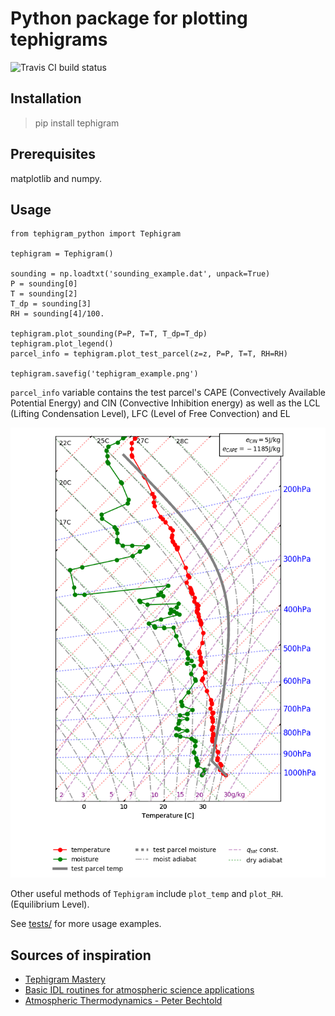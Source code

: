 # Python package for plotting tephigrams

![Travis CI build status](https://travis-ci.org/leifdenby/tephigram_python.png?branch=master)

## Installation

> pip install tephigram

## Prerequisites

matplotlib and numpy.

## Usage
```
from tephigram_python import Tephigram

tephigram = Tephigram()

sounding = np.loadtxt('sounding_example.dat', unpack=True)
P = sounding[0]
T = sounding[2]
T_dp = sounding[3]
RH = sounding[4]/100.

tephigram.plot_sounding(P=P, T=T, T_dp=T_dp)
tephigram.plot_legend()
parcel_info = tephigram.plot_test_parcel(z=z, P=P, T=T, RH=RH)

tephigram.savefig('tephigram_example.png')
```

`parcel_info` variable contains the test parcel's CAPE (Convectively Available
Potential Energy) and CIN (Convective Inhibition energy) as well as the LCL
(Lifting Condensation Level), LFC (Level of Free Convection) and EL

![Tephigram example](examples/tephigram_example_test_parcel.png)

Other useful methods of `Tephigram` include `plot_temp` and `plot_RH`.
(Equilibrium Level).

See [tests/](tests/) for more usage examples.

## Sources of inspiration

- [Tephigram Mastery](https://www.meted.ucar.edu/mesoprim/tephigram/)
- [Basic IDL routines for atmospheric science applications](http://www.iac.ethz.ch/staff/dominik/idltools/idl_atmosphys.html)
- [Atmospheric Thermodynamics - Peter Bechtold](https://old.ecmwf.int/newsevents/training/lecture_notes/pdf_files/PARAM/Atmospheric_Thermodynamics.pdf)
